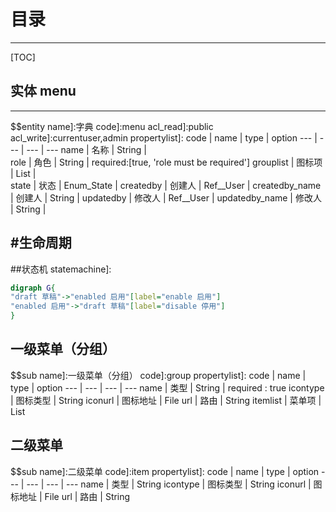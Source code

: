 # 目录
---
[TOC]

## 实体 menu
---
$$entity
name]:字典
code]:menu
acl_read]:public
acl_write]:currentuser,admin
propertylist]:
code | name | type | option
--- | --- | --- | ---
name | 名称 | String |  
role | 角色 | String | required:[true, 'role must be required']
grouplist | 图标项 | List<group> |  
state | 状态 | Enum_State | 
createdby | 创建人 | Ref__User | 
createdby_name | 创建人 | String | 
updatedby | 修改人 | Ref__User | 
updatedby_name | 修改人 | String | 

#生命周期
----
##状态机
statemachine]:
```dot
digraph G{
"draft 草稿"->"enabled 启用"[label="enable 启用"]
"enabled 启用"->"draft 草稿"[label="disable 停用"]
}
```

## 一级菜单（分组）
$$sub
name]:一级菜单（分组）
code]:group
propertylist]:
code | name | type | option
--- | --- | --- | ---
name | 类型 | String | required : true
icontype | 图标类型 | String
iconurl | 图标地址 | File
url | 路由 | String
itemlist | 菜单项 | List<item>

## 二级菜单
$$sub
name]:二级菜单
code]:item
propertylist]:
code | name | type | option
--- | --- | --- | ---
name | 类型 | String
icontype | 图标类型 | String
iconurl | 图标地址 | File
url | 路由 | String